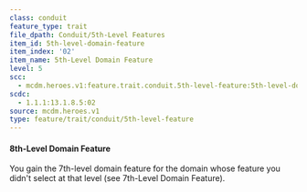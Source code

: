 ```yaml
---
class: conduit
feature_type: trait
file_dpath: Conduit/5th-Level Features
item_id: 5th-level-domain-feature
item_index: '02'
item_name: 5th-Level Domain Feature
level: 5
scc:
  - mcdm.heroes.v1:feature.trait.conduit.5th-level-feature:5th-level-domain-feature
scdc:
  - 1.1.1:13.1.8.5:02
source: mcdm.heroes.v1
type: feature/trait/conduit/5th-level-feature
---
```


#### 8th-Level Domain Feature

You gain the 7th-level domain feature for the domain whose feature you didn't select at that level (see 7th-Level Domain Feature).

